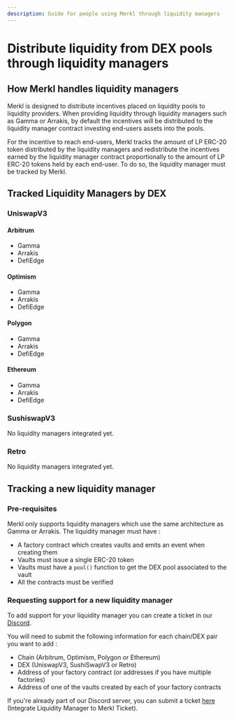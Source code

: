 ```yaml
---
description: Guide for people using Merkl through liquidity managers
---
```


# Distribute liquidity from DEX pools through liquidity managers

## How Merkl handles liquidity managers

Merkl is designed to distribute incentives placed on liquidity pools to liquidity providers. When providing liquidity through liquidity managers such as Gamma or Arrakis, by default the incentives will be distributed to the liquidity manager contract investing end-users assets into the pools.

For the incentive to reach end-users, Merkl tracks the amount of LP ERC-20 token distributed by the liquidity managers and redistribute the incentives earned by the liquidity manager contract proportionally to the amount of LP ERC-20 tokens held by each end-user. To do so, the liquidity manager must be tracked by Merkl.

## Tracked Liquidity Managers by DEX

### UniswapV3

#### Arbitrum

- Gamma
- Arrakis
- DefiEdge

#### Optimism

- Gamma
- Arrakis
- DefiEdge

#### Polygon

- Gamma
- Arrakis
- DefiEdge

#### Ethereum

- Gamma
- Arrakis
- DefiEdge

### SushiswapV3

No liquidity managers integrated yet.

### Retro

No liquidity managers integrated yet.

## Tracking a new liquidity manager

### Pre-requisites

Merkl only supports liquidity managers which use the same architecture as Gamma or Arrakis. The liquidity manager must have :

- A factory contract which creates vaults and emits an event when creating them
- Vaults must issue a single ERC-20 token
- Vaults must have a `pool()` function to get the DEX pool associated to the vault
- All the contracts must be verified

### Requesting support for a new liquidity manager

To add support for your liquidity manager you can create a ticket in our [Discord](https://discord.com/invite/5Af6xum9bc).

You will need to submit the following information for each chain/DEX pair you want to add :

- Chain (Arbitrum, Optimism, Polygon or Ethereum)
- DEX (UniswapV3, SushiSwapV3 or Retro)
- Address of your factory contract (or addresses if you have multiple factories)
- Address of one of the vaults created by each of your factory contracts

If you're already part of our Discord server, you can submit a ticket [here](https://discord.com/channels/835066439891157012/1077879915493466153) (Integrate Liquidity Manager to Merkl Ticket).
